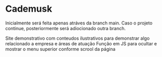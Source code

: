 # Cademusk
Inicialmente será feita apenas atráves da branch main.
Caso o projeto continue, posteriormente será adiocionado outra branch.

Site demonstrativo com conteudos ilustrativos para demonstrar algo relacionado a empresa e áreas de atuação
Função em JS para ocultar e mostrar o menu superior conforme scrool da página

